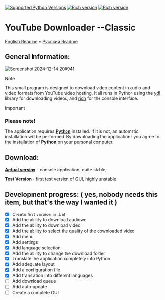 [![Supported Python Versions](https://img.shields.io/badge/python-3.11%20%7C%203.12%20%7C%203.13%20-%234682B4)](https://www.python.org/downloads/) [![Rich version](https://img.shields.io/badge/rich-13.9.4-%2332CD32)](https://pypi.org/project/rich/) [![Rich version](https://img.shields.io/github/downloads/Rayness/YouTube-Downloader/total)]()

# YouTube Downloader --Classic

[English Readme](https://github.com/Rayness/YouTube-Downloader/blob/main/README.md)
 • [Русский Readme](https://github.com/Rayness/YouTube-Downloader/blob/main/README.ru.md)

## General Information: 
![Screenshot 2024-12-14 200941](https://github.com/user-attachments/assets/9b14f2e2-299f-4740-bcfa-a9d411f701ed)

> [!NOTE]
> This small program is designed to download video content in audio and video formats from YouTube video hosting. It all runs in Python using the [ydl](https://github.com/ytdl-org/youtube-dl) library for downloading videos, and [rich](https://github.com/Textualize/rich) for the console interface.

> [!IMPORTANT] 
> ### Please note!
> The application requires **[Python](https://www.python.org/downloads/)** installed. If it is not, an automatic installation will be performed. By downloading the applications you agree to the installation of **Python** on your personal computer.

## Download:

**[Actual version](https://github.com/Rayness/YouTube-Downloader/releases/tag/v2.1.3-beta)** - console application, quite stable;

**[Test Version](https://github.com/Rayness/YouTube-Downloader/releases/tag/v2.2-beta)** - first test version of GUI, highly unstable.

## Development progress: ( yes, nobody needs this item, but that's the way I wanted it )

- [x] Create first version in .bat
- [x] Add the ability to download audiowe
- [x] Add the ability to download video
- [x] Add the ability to select the quality of the downloaded video
- [x] Add menu
- [x] Add settings
- [x] Add language selection
- [x] Add the ability to change the download folder
- [x] Translate the application completely into Python
- [x] Add adequate layout
- [x] Add a configuration file
- [x] Add translation into different languages
- [ ] Add download queue
- [ ] Add auto-update
- [ ] Create a complete GUI
